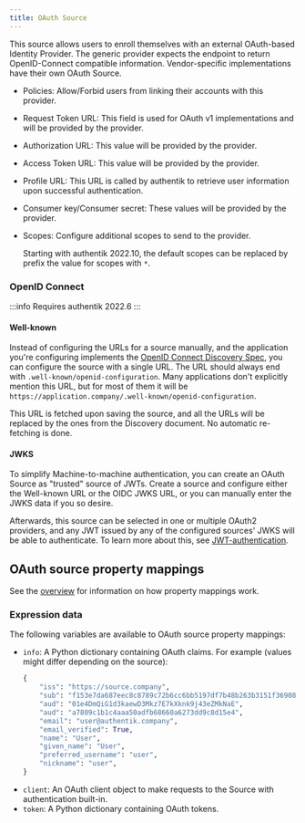 ```yaml
---
title: OAuth Source
---
```


This source allows users to enroll themselves with an external OAuth-based Identity Provider. The generic provider expects the endpoint to return OpenID-Connect compatible information. Vendor-specific implementations have their own OAuth Source.

-   Policies: Allow/Forbid users from linking their accounts with this provider.
-   Request Token URL: This field is used for OAuth v1 implementations and will be provided by the provider.
-   Authorization URL: This value will be provided by the provider.
-   Access Token URL: This value will be provided by the provider.
-   Profile URL: This URL is called by authentik to retrieve user information upon successful authentication.
-   Consumer key/Consumer secret: These values will be provided by the provider.
-   Scopes: Configure additional scopes to send to the provider.

    Starting with authentik 2022.10, the default scopes can be replaced by prefix the value for scopes with `*`.

### OpenID Connect

:::info
Requires authentik 2022.6
:::

#### Well-known

Instead of configuring the URLs for a source manually, and the application you're configuring implements the [OpenID Connect Discovery Spec](https://openid.net/specs/openid-connect-discovery-1_0.html), you can configure the source with a single URL. The URL should always end with `.well-known/openid-configuration`. Many applications don't explicitly mention this URL, but for most of them it will be `https://application.company/.well-known/openid-configuration`.

This URL is fetched upon saving the source, and all the URLs will be replaced by the ones from the Discovery document. No automatic re-fetching is done.

#### JWKS

To simplify Machine-to-machine authentication, you can create an OAuth Source as "trusted" source of JWTs. Create a source and configure either the Well-known URL or the OIDC JWKS URL, or you can manually enter the JWKS data if you so desire.

Afterwards, this source can be selected in one or multiple OAuth2 providers, and any JWT issued by any of the configured sources' JWKS will be able to authenticate. To learn more about this, see [JWT-authentication](../../providers/oauth2/client_credentials#jwt-authentication).

## OAuth source property mappings

See the [overview](../property-mappings/index.md) for information on how property mappings work.

### Expression data

The following variables are available to OAuth source property mappings:

-   `info`: A Python dictionary containing OAuth claims. For example (values might differ depending on the source):
    ```python
    {
        "iss": "https://source.company",
        "sub": "f153e7da687eec8c8789c72b6cc6bb5197df7b48b263b3151f36908e1bc10691",
        "aud": "01e4DmQiG1d3kaewD3Mkz7E7kXknk9j43eZMkNaE",
        "aud": "a7809c1b1c4aaa50adfb68660a6273dd9c8d15e4",
        "email": "user@authentik.company",
        "email_verified": True,
        "name": "User",
        "given_name": "User",
        "preferred_username": "user",
        "nickname": "user",
    }
    ```
-   `client`: An OAuth client object to make requests to the Source with authentication built-in.
-   `token`: A Python dictionary containing OAuth tokens.
